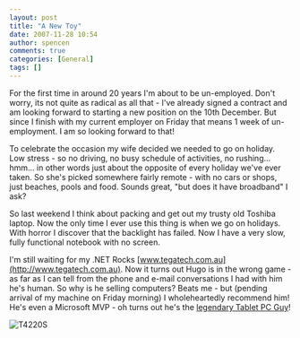 ```yaml
---
layout: post
title: "A New Toy"
date: 2007-11-28 10:54
author: spencen
comments: true
categories: [General]
tags: []
---
```



For the first time in around 20 years I'm about to be un-employed. Don't worry, its not quite as radical as all that - I've already signed a contract and am looking forward to starting a new position on the 10th December. But since I finish with my current employer on Friday that means 1 week of un-employment. I am so looking forward to that! 

To celebrate the occasion my wife decided we needed to go on holiday. Low stress - so no driving, no busy schedule of activities, no rushing... hmm... in other words just about the opposite of every holiday we've ever taken. So she's picked somewhere fairly remote - with no cars or shops, just beaches, pools and food. Sounds great, "but does it have broadband" I ask? 

So last weekend I think about packing and get out my trusty old Toshiba laptop. Now the only time I ever use this thing is when we go on holidays. With horror I discover that the backlight has failed. Now I have a very slow, fully functional notebook with no screen. 

I'm still waiting for my .NET Rocks [www.tegatech.com.au](http://www.tegatech.com.au). Now it turns out Hugo is in the wrong game - as far as I can tell from the phone and e-mail conversations I had with him he's human. So why is he selling computers? Beats me - but (pending arrival of my machine on Friday morning) I wholeheartedly recommend him! He's even a Microsoft MVP - oh turns out he's the <a href="https://mvp.support.microsoft.com/default.aspx/profile=5CFB3DCD-DAAA-41B6-ABB1-8763CCAB9711" target="_blank">legendary Tablet PC Guy</a>!
 

![T4220S](http://blog.spencen.com/images/83489-72989/T4220S_3.png)


